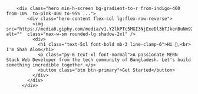 
        <div class="hero min-h-screen bg-gradient-to-r from-indigo-400 from-10%  to-pink-400 to-95% ...">
            <div class="hero-content flex-col lg:flex-row-reverse">
              <img  src="https://media0.giphy.com/media/v1.Y2lkPTc5MGI3NjExeDl3bTJkenBuNm92MXl0cm15NXd3aWhtMzdiaDdhaXdlcWRrM2ZnaSZlcD12MV9pbnRlcm5hbF9naWZfYnlfaWQmY3Q9Zw/PI3QGKFN6XZUCMMqJm/giphy.gif" alt=""  class="max-w-sm rounded-lg shadow-2xl" />
              <div>
                <h1 class="text-5xl font-bold mb-3 line-clamp-6">Hi 👋,<br> I'm Shah Alom</h1>
                <p class="py-6 text-xl font-normal">A passionate MERN Stack Web Developer from the tech community of Bangladesh. Let's build something incredible together.</p>
                <button class="btn btn-primary">Get Started</button>
              </div>
            </div>
          </div>
